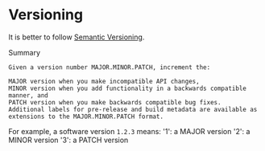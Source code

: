 # Versioning

It is better to follow [Semantic Versioning](https://semver.org/).

Summary
```
Given a version number MAJOR.MINOR.PATCH, increment the:

MAJOR version when you make incompatible API changes,
MINOR version when you add functionality in a backwards compatible manner, and
PATCH version when you make backwards compatible bug fixes.
Additional labels for pre-release and build metadata are available as extensions to the MAJOR.MINOR.PATCH format.
```
For example, a software version `1.2.3` means:
'1': a MAJOR version
'2': a MINOR version
'3': a PATCH version
